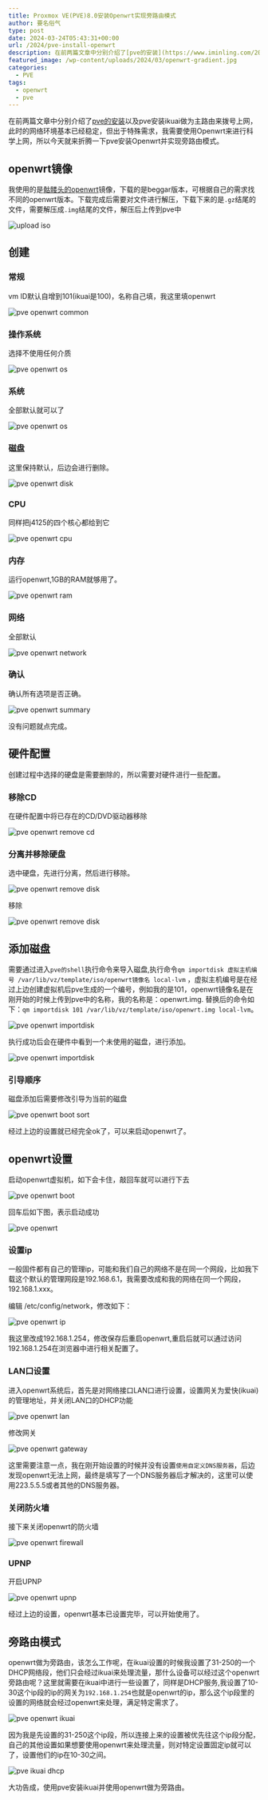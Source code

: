 ```yaml
---
title: Proxmox VE(PVE)8.0安装Openwrt实现旁路由模式
author: 要名俗气
type: post
date: 2024-03-24T05:43:31+00:00
url: /2024/pve-install-openwrt
description: 在前两篇文章中分别介绍了[pve的安装](https://www.iminling.com/2024/03/23/459.html "畅网J4125安装Proxmox virtual environment(pve) 8.0")以及pve安装ikuai做为主路由来拨号上网，此时的网络环境基本已经稳定，但出于特殊需求，我需要使用Openwrt来进行科学上网，所以今天就来折腾一下pve安装Openwrt并实现旁路由模式。 openwrt镜像 我使用的是[骷髅头的openwrt](https://github.com/DHDAXCW/OpenWRT_x86_x64/releases)镜像，下载的是beggar版本，可根据自己的需求找不同的openwrt版本。
featured_image: /wp-content/uploads/2024/03/openwrt-gradient.jpg
categories:
  - PVE
tags:
  - openwrt
  - pve
---
```

在前两篇文章中分别介绍了[pve的安装](https://www.iminling.com/2024/03/23/459.html "畅网J4125安装Proxmox virtual environment(pve) 8.0")以及pve安装ikuai做为主路由来拨号上网，此时的网络环境基本已经稳定，但出于特殊需求，我需要使用Openwrt来进行科学上网，所以今天就来折腾一下pve安装Openwrt并实现旁路由模式。

## openwrt镜像

我使用的是[骷髅头的openwrt](https://github.com/DHDAXCW/OpenWRT_x86_x64/releases)镜像，下载的是beggar版本，可根据自己的需求找不同的openwrt版本。下载完成后需要对文件进行解压，下载下来的是`.gz`结尾的文件，需要解压成`.img`结尾的文件，解压后上传到pve中

![upload iso](https://www.iminling.com/wp-content/uploads/2024/03/BC97614C54342FD608F4DC6371CAC5A2.png)

## 创建

### 常规

vm ID默认自增到101(ikuai是100)，名称自己填，我这里填openwrt

![pve openwrt common](https://www.iminling.com/wp-content/uploads/2024/03/530BCC51DD19D59BD1FE510D32076904.png)

### 操作系统

选择不使用任何介质

![pve openwrt os](https://www.iminling.com/wp-content/uploads/2024/03/C8D5A323386C9A1DE5B0BB9BE0386666.png)

### 系统

全部默认就可以了

![pve openwrt os](https://www.iminling.com/wp-content/uploads/2024/03/E821D7E134B98F154E16F7EAC211E8C8.png)

### 磁盘

这里保持默认，后边会进行删除。

![pve openwrt disk](https://www.iminling.com/wp-content/uploads/2024/03/A26DDB4E4114936B881254ED7A0DF2B1.png)

### CPU

同样把j4125的四个核心都给到它

![pve openwrt cpu](https://www.iminling.com/wp-content/uploads/2024/03/837D4B78C94107F0889EC9C53103D241.png)

### 内存

运行openwrt,1GB的RAM就够用了。

![pve openwrt ram](https://www.iminling.com/wp-content/uploads/2024/03/A7271E4BAEB3BEFE01324962F694F811.png)

### 网络

全部默认

![pve openwrt network](https://www.iminling.com/wp-content/uploads/2024/03/5A90B845671AC32312801582885D4C09.png)

### 确认

确认所有选项是否正确。

![pve openwrt summary](https://www.iminling.com/wp-content/uploads/2024/03/87FEC65DDEE9CF8BB85FFFFF5B6D8C10.png)

没有问题就点完成。

## 硬件配置

创建过程中选择的硬盘是需要删除的，所以需要对硬件进行一些配置。

### 移除CD

在硬件配置中将已存在的CD/DVD驱动器移除

![pve openwrt remove cd](https://www.iminling.com/wp-content/uploads/2024/03/81E209EBFF4348F0AE3B4E54454553D6.png)

### 分离并移除硬盘

选中硬盘，先进行分离，然后进行移除。

![pve openwrt remove disk](https://www.iminling.com/wp-content/uploads/2024/03/5894F46E2E267BC2B2E470D46D4C1CE0.png)

移除

![pve openwrt remove disk](https://www.iminling.com/wp-content/uploads/2024/03/F613F961817AF86518ABE38F0FC5C596.png)

## 添加磁盘

需要通过进入`pve的shell`执行命令来导入磁盘,执行命令`qm importdisk 虚拟主机编号 /var/lib/vz/template/iso/openwrt镜像名 local-lvm` ，虚拟主机编号是在经过上边创建虚拟机后pve生成的一个编号，例如我的是101，openwrt镜像名是在刚开始的时候上传到pve中的名称，我的名称是：openwrt.img. 替换后的命令如下：`qm importdisk 101 /var/lib/vz/template/iso/openwrt.img local-lvm`。

![pve openwrt importdisk](https://www.iminling.com/wp-content/uploads/2024/03/CC7BD8ADEB55C47A3D661F37295D1213.png)

执行成功后会在硬件中看到一个未使用的磁盘，进行添加。

![pve openwrt importdisk](https://www.iminling.com/wp-content/uploads/2024/03/3B19CC29E51F0933E2F10FCE711C62B4.png)

### 引导顺序

磁盘添加后需要修改引导为当前的磁盘

![pve openwrt boot sort](https://www.iminling.com/wp-content/uploads/2024/03/3B9F70D8EF2F373E80CB1162B86C7A3E.png)

经过上边的设置就已经完全ok了，可以来启动openwrt了。

## openwrt设置

启动openwrt虚拟机，如下会卡住，敲回车就可以进行下去

![pve openwrt boot](https://www.iminling.com/wp-content/uploads/2024/03/2651DCA4CAEAB2FC8C5B7552D7AFD17B.png)

回车后如下图，表示启动成功

![pve openwrt](https://www.iminling.com/wp-content/uploads/2024/03/3C4703FF7B2FFF4B2100411200448BCA.png)

### 设置ip

一般固件都有自己的管理ip，可能和我们自己的网络不是在同一个网段，比如我下载这个默认的管理网段是192.168.6.1，我需要改成和我的网络在同一个网段，192.168.1.xxx。

编辑 /etc/config/network，修改如下：

![pve openwrt ip](https://www.iminling.com/wp-content/uploads/2024/03/30305231BD4E418E530C4EFB1F2D2B2F.png)

我这里改成192.168.1.254，修改保存后重启openwrt,重启后就可以通过访问192.168.1.254在浏览器中进行相关配置了。

### LAN口设置

进入openwrt系统后，首先是对网络接口LAN口进行设置，设置网关为爱快(ikuai)的管理地址，并关闭LAN口的DHCP功能

![pve openwrt lan](https://www.iminling.com/wp-content/uploads/2024/03/7F71B9608FB1F3EC02023B3A60FDCD08.png)

修改网关

![pve openwrt gateway](https://www.iminling.com/wp-content/uploads/2024/03/0DC12C48DA49DFC3761270F7C1647457.png)

这里需要注意一点，我在刚开始设置的时候并没有设置`使用自定义DNS服务器`，后边发现openwrt无法上网，最终是填写了一个DNS服务器后才解决的，这里可以使用223.5.5.5或者其他的DNS服务器。

### 关闭防火墙

接下来关闭openwrt的防火墙

![pve openwrt firewall](https://www.iminling.com/wp-content/uploads/2024/03/FD8C04F7DB94CBB12DB8675733828FDA.png)

### UPNP

开启UPNP

![pve openwrt upnp](https://www.iminling.com/wp-content/uploads/2024/03/A69A4758D6648D6D3977B0F2A9552B54.png)

经过上边的设置，openwrt基本已设置完毕，可以开始使用了。

## 旁路由模式

openwrt做为旁路由，该怎么工作呢，在ikuai设置的时候我设置了31-250的一个DHCP网络段，他们只会经过ikuai来处理流量，那什么设备可以经过这个openwrt旁路由呢？这里就需要在ikuai中进行一些设置了，同样是DHCP服务,我设置了10-30这个ip段的ip的网关为`192.168.1.254`也就是openwrt的ip，那么这个ip段里的设置的网络就会经过openwrt来处理，满足特定需求了。

![pve openwrt ikuai](https://www.iminling.com/wp-content/uploads/2024/03/213157C522C8091C348D788D4777FDE0.png)

因为我是先设置的31-250这个ip段，所以连接上来的设置被优先往这个ip段分配，自己的其他设置如果想要使用openwrt来处理流量，则对特定设置固定ip就可以了，设置他们的ip在10-30之间。

![pve ikuai dhcp](https://www.iminling.com/wp-content/uploads/2024/03/5B2B6D7B677CDC4C07E01EC2ADB813F4.png)

大功告成，使用pve安装ikuai并使用openwrt做为旁路由。
